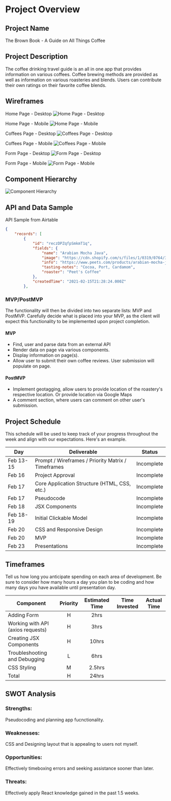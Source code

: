 # Project Overview

## Project Name

The Brown Book - A Guide on All Things Coffee

## Project Description

The coffee drinking travel guide is an all in one app that provides information on various coffees. Coffee brewing methods are provided as well as information on various roasteries and blends. Users can contribute their own ratings on their favorite coffee blends. 

## Wireframes
Home Page - Desktop
![Home Page - Desktop](https://github.com/willwardlow/coffee-guide/blob/main/project-2-wireframe-home-desktop.png)

Home Page - Mobile
![Home Page - Mobile](https://github.com/willwardlow/coffee-guide/blob/main/project-2-wireframe-mobile.png)

Coffees Page - Desktop
![Coffees Page - Desktop](https://github.com/willwardlow/coffee-guide/blob/main/project-2-wireframe-coffees-desktop.png)

Coffees Page - Mobile
![Coffees Page - Mobile](https://github.com/willwardlow/coffee-guide/blob/main/project-2-wireframe-coffees-mobile.png)

Form Page - Desktop
![Form Page - Desktop](https://github.com/willwardlow/coffee-guide/blob/main/project-2-wireframe-form-desktop.png)

Form Page - Mobile
![Form Page - Mobile](https://github.com/willwardlow/coffee-guide/blob/main/project-2-wireframe-form-mobile.png)

## Component Hierarchy
 ![Component Hierarchy](https://github.com/willwardlow/coffee-guide/blob/main/project-2-component-hierarchy.png)

## API and Data Sample

API Sample from Airtable

```json
{
    "records": [
        {
            "id": "reczDPZqfpSmkmT1q",
            "fields": {
                "name": "Arabian Mocha Java",
                "image": "https://cdn.shopify.com/s/files/1/0319/0764/3436/products/MJV-M_1_540x.png?v=1592867112",
                "info": "https://www.peets.com/products/arabian-mocha-java",
                "tasting-notes": "Cocoa, Port, Cardamom",
                "roaster": "Peet's Coffee"
            },
            "createdTime": "2021-02-15T21:28:24.000Z"
        },
```

### MVP/PostMVP

The functionality will then be divided into two separate lists: MVP and PostMVP.  Carefully decide what is placed into your MVP, as the client will expect this functionality to be implemented upon project completion.  

#### MVP 
- Find, user and parse data from an external API
- Render data on page via various components. 
- Display information on page(s).
- Allow user to submit their own coffee reviews. User submission will populate on page.

#### PostMVP  

- Implement geotagging, allow users to provide location of the roastery's respective location. Or provide location via Google Maps
- A comment section, where users can comment on other user's submission.

## Project Schedule

This schedule will be used to keep track of your progress throughout the week and align with our expectations. Here's an example.

|  Day | Deliverable | Status
|---|---| ---|
|Feb 13-15| Prompt / Wireframes / Priority Matrix / Timeframes | Incomplete
|Feb 16| Project Approval | Incomplete
|Feb 17| Core Application Structure (HTML, CSS, etc.) | Incomplete
|Feb 17| Pseudocode| Incomplete
|Feb 18| JSX Components | Incomplete 
|Feb 18-19| Initial Clickable Model  | Incomplete
|Feb 20| CSS and Responsive Design | Incomplete
|Feb 20| MVP | Incomplete
|Feb 23| Presentations | Incomplete

## Timeframes

Tell us how long you anticipate spending on each area of development. Be sure to consider how many hours a day you plan to be coding and how many days you have available until presentation day.


| Component | Priority | Estimated Time | Time Invested | Actual Time |
| --- | :---: |  :---: | :---: | :---: |
| Adding Form | H | 2hrs|  | |
| Working with API (axios requests) | H | 3hrs| | |
| Creating JSX Components  | H| 10hrs | | |
| Troubleshooting and Debugging | L | 6hrs| | |
| CSS Styling | M | 2.5hrs | |
| Total | H | 24hrs| | |

## SWOT Analysis

### Strengths: 
Pseudocoding and planning app fucnctionality. 

### Weaknesses: 
CSS and Designing layout that is appealing to users not myself.

### Opportunities: 
Effectively timeboxing errors and seeking assistance sooner than later.

### Threats: 
Effectively apply React knowledge gained in the past 1.5 weeks.

